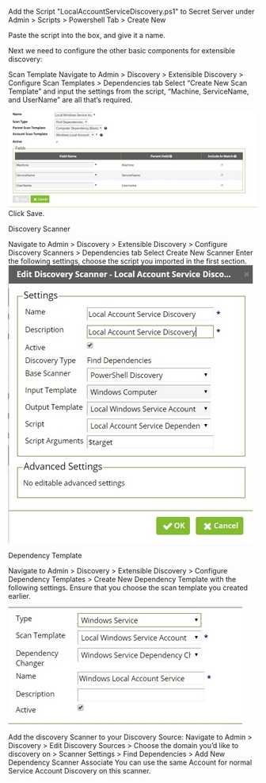 Add the Script "LocalAccountServiceDiscovery.ps1" to Secret Server under Admin > Scripts > Powershell Tab > Create New

Paste the script into the box, and give it a name.


Next we need to configure the other basic components for extensible discovery:

Scan Template
Navigate to Admin > Discovery > Extensible Discovery > Configure Scan Templates > Dependencies tab
Select “Create New Scan Template” and input the settings from the script, “Machine, ServiceName, and UserName” are all that’s required.

![alt text](ReadMeImages/scantemplate.jpg "Example Scan Template")
Click Save.

Discovery Scanner

Navigate to Admin > Discovery > Extensible Discovery > Configure Discovery Scanners > Dependencies tab
Select Create New Scanner
Enter the following settings, choose the script you imported in the first section.
![alt text](ReadMeImages/DiscoveryScanner.jpg "Example Discovery Scanner")	 

Dependency Template

Navigate to Admin > Discovery > Extensible Discovery > Configure Dependency Templates > Create New Dependency Template with the following settings. Ensure that you choose the scan template you created earlier.

![alt text](ReadMeImages/DependencyTemplate.jpg "Example Discovery Template")


Add the discovery Scanner to your Discovery Source:
Navigate to Admin > Discovery > Edit Discovery Sources > Choose the domain you’d like to discovery on > Scanner Settings > Find Dependencies > Add New Dependency Scanner
Associate You can use the same Account for normal Service Account Discovery on this scanner.
